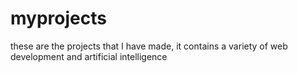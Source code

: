 # myprojects
these are the projects that I have made, it contains a variety of web development and artificial intelligence
